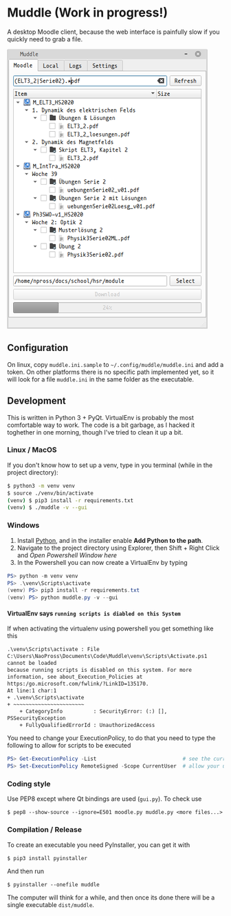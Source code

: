 # Muddle (Work in progress!)
A desktop Moodle client, because the web interface is painfully slow if you quickly need to grab a file.

![](./muddle.png)

## Configuration
On linux, copy `muddle.ini.sample` to `~/.config/muddle/muddle.ini` and add a token.
On other platforms there is no specific path implemented yet, so it will look for a file `muddle.ini` in the same folder as the executable.

## Development
This is written in Python 3 + PyQt. VirtualEnv is probably the most comfortable way to work.
The code is a bit garbage, as I hacked it toghether in one morning, though I've tried to clean it up a bit.

### Linux / MacOS
If you don't know how to set up a venv, type in you terminal (while in the project directory):
```bash
$ python3 -m venv venv
$ source ./venv/bin/activate
(venv) $ pip3 install -r requirements.txt
(venv) $ ./muddle -v --gui
```

### Windows

1. Install [Python](https://www.python.org), and in the installer enable **Add Python to the path**.
2. Navigate to the project directory using Explorer, then Shift + Right Click and *Open Powershell Window here*
3. In the Powershell you can now create a VirtualEnv by typing
```powershell
PS> python -m venv venv
PS> .\venv\Scripts\activate
(venv) PS> pip3 install -r requirements.txt
(venv) PS> python muddle.py -v --gui
```

#### VirtualEnv says `running scripts is diabled on this System`
If when activating the virtualenv using powershell you get something like this
```
.\venv\Scripts\activate : File C:\Users\NaoPross\Documents\Code\Muddle\venv\Scripts\Activate.ps1 cannot be loaded
because running scripts is disabled on this system. For more information, see about_Execution_Policies at
https:/go.microsoft.com/fwlink/?LinkID=135170.
At line:1 char:1
+ .\venv\Scripts\activate
+ ~~~~~~~~~~~~~~~~~~~~~~~
    + CategoryInfo          : SecurityError: (:) [], PSSecurityException
    + FullyQualifiedErrorId : UnauthorizedAccess
```
You need to change your ExecutionPolicy, to do that you need to type the following to allow for scripts to be executed
```powershell
PS> Get-ExecutionPolicy -List                            # see the current settings
PS> Set-ExecutionPolicy RemoteSigned -Scope CurrentUser  # allow your user to run script
```

### Coding style

Use PEP8 except where Qt bindings are used (`gui.py`). To check use
```
$ pep8 --show-source --ignore=E501 moodle.py muddle.py <more files...>
```

### Compilation / Release
To create an executable you need PyInstaller, you can get it with
```
$ pip3 install pyinstaller
```
And then run
```
$ pyinstaller --onefile muddle
```
The computer will think for a while, and then once its done there will be a single executable `dist/muddle`.
